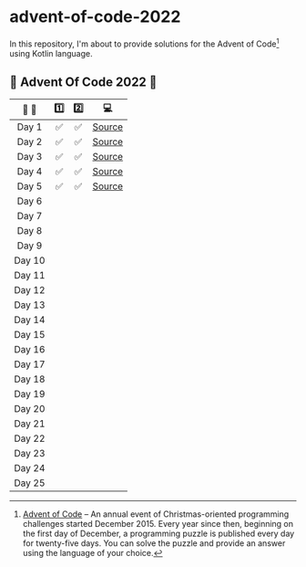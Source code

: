 # advent-of-code-2022

In this repository, I'm about to provide solutions for the Advent of Code[^aoc] using Kotlin language.

[^aoc]:
    [Advent of Code][aoc] – An annual event of Christmas-oriented programming challenges started December 2015.
    Every year since then, beginning on the first day of December, a programming puzzle is published every day for twenty-five days.
    You can solve the puzzle and provide an answer using the language of your choice.

## :christmas_tree: Advent Of Code 2022 :christmas_tree:

| :calendar: :christmas_tree: | :one: |        :two:        |             :computer:             |
|:---------------------------:|:-----:|:-------------------:|:----------------------------------:|
|            Day 1            | :white_check_mark: | :white_check_mark: | [Source](src/main/kotlin/Day01.kt) |
|            Day 2            | :white_check_mark: | :white_check_mark: | [Source](src/main/kotlin/Day02.kt) |
|            Day 3            | :white_check_mark: | :white_check_mark: | [Source](src/main/kotlin/Day03.kt) |
|            Day 4            | :white_check_mark: | :white_check_mark: | [Source](src/main/kotlin/Day04.kt) |
|            Day 5            | :white_check_mark: | :white_check_mark: | [Source](src/main/kotlin/Day05.kt) |
|            Day 6            |       |   |                                    |
|            Day 7            |       |   |                                    |
|            Day 8            |       |   |                                    |
|            Day 9            |       |   |                                    |
|           Day 10            |       |   |                                    |
|           Day 11            |       |   |                                    |
|           Day 12            |       |   |                                    |
|           Day 13            |       |   |                                    |
|           Day 14            |       |   |                                    |
|           Day 15            |       |                     |                                    |
|           Day 16            |       |                     |                                    |
|           Day 17            |       |                     |                                    |
|           Day 18            |       |                     |                                    |
|           Day 19            |       |                     |                                    |
|           Day 20            |       |                     |                                    |
|           Day 21            |       |                     |                                    |
|           Day 22            |       |                     |                                    |
|           Day 23            |       |                     |                                    |
|           Day 24            |       |                     |                                    |
|           Day 25            |       |                     |                                    |


[aoc]: https://adventofcode.com
